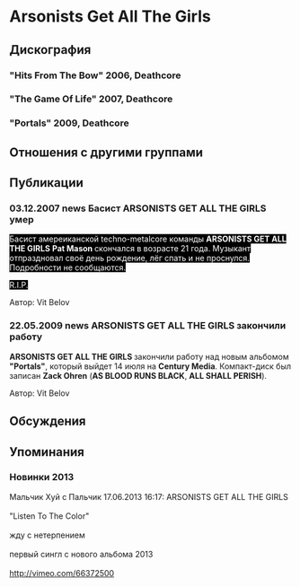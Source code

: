 # Arsonists Get All The Girls



## Дискография

### "Hits From The Bow" 2006, Deathcore



### "The Game Of Life" 2007, Deathcore



### "Portals" 2009, Deathcore




## Отношения с другими группами


## Публикации

### 03.12.2007 news Басист ARSONISTS GET ALL THE GIRLS умер

<P><FONT style="BACKGROUND-COLOR: #000000" color=#ffffff>Басист амереиканской techno-metalcore команды <STRONG>ARSONISTS GET ALL THE GIRLS</STRONG> <STRONG>Pat Mason </STRONG>скончался в возрасте 21 года. Музыкант отпраздновал своё день рождение, лёг спать и не проснулся. Подробности не сообщаются.</FONT></P>
<P><FONT style="BACKGROUND-COLOR: #000000" color=#ffffff>R.I.P.</FONT></P>
Автор: Vit Belov

### 22.05.2009 news ARSONISTS GET ALL THE GIRLS закончили работу

<P><STRONG>ARSONISTS GET ALL THE GIRLS </STRONG>закончили работу над новым альбомом <STRONG>"Portals"</STRONG>, который выйдет 14 июля на <STRONG>Century Media</STRONG>. Компакт-диск был записан <STRONG>Zack Ohren</STRONG> (<B itxtvisited="1">AS BLOOD RUNS BLACK</B>, <B itxtvisited="1">ALL SHALL PERISH</B>).</P>
Автор: Vit Belov


## Обсуждения


## Упоминания

### Новинки 2013

Мальчик Хуй с Пальчик 17.06.2013 16:17:
ARSONISTS GET ALL THE GIRLS<BR><BR> "Listen To The Color"<BR><BR>жду с нетерпением<BR><BR>первый сингл с нового альбома 2013<BR><BR><A HREF="http://vimeo.com/66372500" TARGET="_blank">http://vimeo.com/66372500</A>

